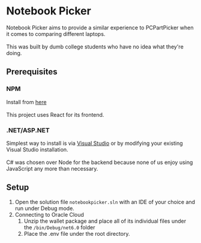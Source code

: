# Notebook Picker

Notebook Picker aims to provide a similar experience to PCPartPicker when it comes to comparing different laptops.
<br>
<br>
This was built by dumb college students who have no idea what they're doing.
## Prerequisites
### NPM
Install from [here](https://nodejs.org/en/)
<br>
<br>
This project uses React for its frontend.

### .NET/ASP.NET
Simplest way to install is via [Visual Studio](https://visualstudio.microsoft.com/free-developer-offers/) or by modifying your existing Visual Studio installation.
<br>
<br>
C# was chosen over Node for the backend because none of us enjoy using JavaScript any more than necessary.
## Setup
1) Open the solution file `notebookpicker.sln` with an IDE of your choice and run under Debug mode.
2) Connecting to Oracle Cloud
   1) Unzip the wallet package and place all of its individual files under the `/bin/Debug/net6.0` folder
   2) Place the .env file under the root directory.
